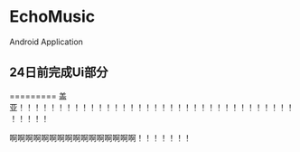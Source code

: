 # EchoMusic
Android Application

## 24日前完成Ui部分
=========
盖亚！！！！！！！！！！！！！！！！！！！！！！！！！！！！！！！！！！！！！！！！




啊啊啊啊啊啊啊啊啊啊啊啊啊啊啊啊！！！！！！！